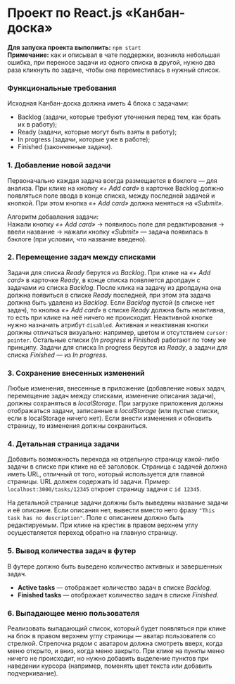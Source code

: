 # Проект по React.js «Канбан-доска»

**Для запуска проекта выполнить:** ```npm start```
<br />**Примечание:** как и описывал в чате поддержки, возникла небольшая ошибка, при переносе задачи из одного списка в другой, нужно два раза кликнуть по задаче, чтобы она переместилась в нужный список.

### Функциональные требования
Исходная Канбан-доска должна иметь 4 блока с задачами:
* Backlog (задачи, которые требуют уточнения перед тем, как брать их в работу);
* Ready (задачи, которые могут быть взяты в работу);
* In progress (задачи, которые уже в работе);
* Finished (законченные задачи).


### 1. Добавление новой задачи
Первоначально каждая задача всегда размещается в бэклоге — для анализа. При клике на кнопку *«+ Add card»* в карточке Backlog должно появляться поле ввода в конце списка, между последней задачей и кнопкой. При этом кнопка *«+ Add card»* должна меняться на *«Submit»*. 

Алгоритм добавления задачи:  
Нажали кнопку *«+ Add card»* → появилось поле для редактирования → ввели название → нажали кнопку *«Submit»* — задача появилась в бэклоге (при условии, что название введено).

### 2. Перемещение задач между списками
Задачи для списка *Ready* берутся из *Backlog*. При клике на *«+ Add card»* в карточке *Ready*, в конце списка появляется дропдаун с задачами из списка *Backlog*. После клика на задачу из дропдауна она должна появиться в списке *Ready* последней, при этом эта задача должна быть удалена из *Backlog*.
Если *Backlog* пустой (в списке нет задач), то кнопка *«+ Add card»* в списке *Ready* должна быть неактивна, то есть при клике на неё ничего не происходит. Неактивной кнопке нужно назначить атрибут ```disabled```. Активная и неактивная кнопки должны отличаться визуально: например, цветом и отсутствием ```cursor: pointer```.
Остальные списки (*In progress* и *Finished*) работают по тому же принципу. Задачи для списка In progress берутся из *Ready*, а задачи для списка *Finished* — из *In progress*.

### 3. Сохранение внесенных изменений
Любые изменения, внесенные в приложение (добавление новых задач, перемещение задач между списками, изменение описания задачи), должны сохраняться в *localStorage*.
При загрузке приложения должны отображаться задачи, записанные в *localStorage* (или пустые списки, если в localStorage ничего нет). Если внести изменения и обновить страницу, то изменения должны сохраниться.

### 4. Детальная страница задачи
Добавить возможность перехода на отдельную страницу какой-либо задачи в списке при клике на её заголовок. Страница с задачей должна иметь URL, отличный от того, который используется для главной страницы. URL должен содержать id задачи. Пример: ```localhost:3000/tasks/12345``` откроет страницу задачи с ```id 12345```.

На детальной странице задачи должны быть выведены название задачи и её описание. Если описания нет, вывести вместо него фразу ```"This task has no description"```. Поле с описанием должно быть редактируемым. При клике на крестик в правом верхнем углу осуществляется переход обратно на главную страницу.

### 5. Вывод количества задач в футер
В футере должно быть выведено количество активных и завершенных задач.
* **Active tasks** — отображает количество задач в списке *Backlog*.
* **Finished tasks** — отображает количество задач в списке *Finished*.

### 6. Выпадающее меню пользователя
Реализовать выпадающий список, который будет появляться при клике на блок в правом верхнем углу страницы — аватар пользователя со стрелкой. Стрелочка рядом с аватаром должна смотреть вверх, когда меню открыто, и вниз, когда меню закрыто. При клике на пункты меню ничего не происходит, но нужно добавить выделение пунктов при наведении курсора (например, поменять цвет текста или добавить подчеркивание).
